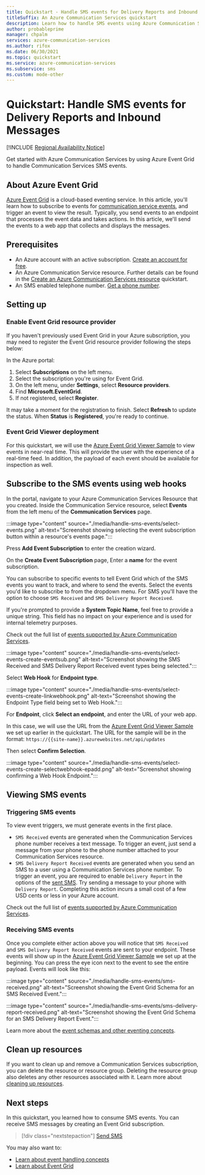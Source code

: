 ```yaml
---
title: Quickstart - Handle SMS events for Delivery Reports and Inbound Messages
titleSuffix: An Azure Communication Services quickstart
description: Learn how to handle SMS events using Azure Communication Services.
author: probableprime
manager: chpalm
services: azure-communication-services
ms.author: rifox
ms.date: 06/30/2021
ms.topic: quickstart
ms.service: azure-communication-services
ms.subservice: sms
ms.custom: mode-other
---
```

# Quickstart: Handle SMS events for Delivery Reports and Inbound Messages

[!INCLUDE [Regional Availability Notice](../../includes/regional-availability-include.md)]

Get started with Azure Communication Services by using Azure Event Grid to handle Communication Services SMS events.

## About Azure Event Grid

[Azure Event Grid](../../../event-grid/overview.md) is a cloud-based eventing service. In this article, you'll learn how to subscribe to events for [communication service events](../../../event-grid/event-schema-communication-services.md), and trigger an event to view the result. Typically, you send events to an endpoint that processes the event data and takes actions. In this article, we'll send the events to a web app that collects and displays the messages.

## Prerequisites
- An Azure account with an active subscription. [Create an account for free](https://azure.microsoft.com/free/?WT.mc_id=A261C142F).
- An Azure Communication Service resource. Further details can be found in the [Create an Azure Communication Services resource](../create-communication-resource.md) quickstart.
- An SMS enabled telephone number. [Get a phone number](./get-phone-number.md).

## Setting up

### Enable Event Grid resource provider

If you haven't previously used Event Grid in your Azure subscription, you may need to register the Event Grid resource provider following the steps below:

In the Azure portal:

1. Select **Subscriptions** on the left menu.
2. Select the subscription you're using for Event Grid.
3. On the left menu, under **Settings**, select **Resource providers**.
4. Find **Microsoft.EventGrid**.
5. If not registered, select **Register**.

It may take a moment for the registration to finish. Select **Refresh** to update the status. When **Status** is **Registered**, you're ready to continue.

### Event Grid Viewer deployment

For this quickstart, we will use the [Azure Event Grid Viewer Sample](/samples/azure-samples/azure-event-grid-viewer/azure-event-grid-viewer/) to view events in near-real time. This will provide the user with the experience of a real-time feed. In addition, the payload of each event should be available for inspection as well.

## Subscribe to the SMS events using web hooks

In the portal, navigate to your Azure Communication Services Resource that you created. Inside the Communication Service resource, select **Events** from the left menu of the **Communication Services** page.

:::image type="content" source="./media/handle-sms-events/select-events.png" alt-text="Screenshot showing selecting the event subscription button within a resource's events page.":::

Press **Add Event Subscription** to enter the creation wizard.

On the **Create Event Subscription** page, Enter a **name** for the event subscription.

You can subscribe to specific events to tell Event Grid which of the SMS events you want to track, and where to send the events. Select the events you'd like to subscribe to from the dropdown menu. For SMS you'll have the option to choose `SMS Received` and `SMS Delivery Report Received`.

If you're prompted to provide a **System Topic Name**, feel free to provide a unique string. This field has no impact on your experience and is used for internal telemetry purposes.

Check out the full list of [events supported by Azure Communication Services](../../../event-grid/event-schema-communication-services.md).

:::image type="content" source="./media/handle-sms-events/select-events-create-eventsub.png" alt-text="Screenshot showing the SMS Received and SMS Delivery Report Received event types being selected.":::

Select **Web Hook** for **Endpoint type**.

:::image type="content" source="./media/handle-sms-events/select-events-create-linkwebhook.png" alt-text="Screenshot showing the Endpoint Type field being set to Web Hook.":::

For **Endpoint**, click **Select an endpoint**, and enter the URL of your web app.

In this case, we will use the URL from the [Azure Event Grid Viewer Sample](/samples/azure-samples/azure-event-grid-viewer/azure-event-grid-viewer/) we set up earlier in the quickstart. The URL for the sample will be in the format: `https://{{site-name}}.azurewebsites.net/api/updates`

Then select **Confirm Selection**.

:::image type="content" source="./media/handle-sms-events/select-events-create-selectwebhook-epadd.png" alt-text="Screenshot showing confirming a Web Hook Endpoint.":::

## Viewing SMS events

### Triggering SMS events

To view event triggers, we must generate events in the first place.

- `SMS Received` events are generated when the Communication Services phone number receives a text message. To trigger an event, just send a message from your phone to the phone number attached to your Communication Services resource.
- `SMS Delivery Report Received` events are generated when you send an SMS to a user using a Communication Services phone number. To trigger an event, you are required to enable `Delivery Report` in the options of the [sent SMS](../telephony-sms/send.md). Try sending a message to your phone with `Delivery Report`. Completing this action incurs a small cost of a few USD cents or less in your Azure account.

Check out the full list of [events supported by Azure Communication Services](../../../event-grid/event-schema-communication-services.md).

### Receiving SMS events

Once you complete either action above you will notice that `SMS Received` and `SMS Delivery Report Received` events are sent to your endpoint. These events will show up in the [Azure Event Grid Viewer Sample](/samples/azure-samples/azure-event-grid-viewer/azure-event-grid-viewer/) we set up at the beginning. You can press the eye icon next to the event to see the entire payload. Events will look like this:

:::image type="content" source="./media/handle-sms-events/sms-received.png" alt-text="Screenshot showing the Event Grid Schema for an SMS Received Event.":::

:::image type="content" source="./media/handle-sms-events/sms-delivery-report-received.png" alt-text="Screenshot showing the Event Grid Schema for an SMS Delivery Report Event.":::

Learn more about the [event schemas and other eventing concepts](../../../event-grid/event-schema-communication-services.md).

## Clean up resources

If you want to clean up and remove a Communication Services subscription, you can delete the resource or resource group. Deleting the resource group also deletes any other resources associated with it. Learn more about [cleaning up resources](../create-communication-resource.md#clean-up-resources).

## Next steps

In this quickstart, you learned how to consume SMS events. You can receive SMS messages by creating an Event Grid subscription.

> [!div class="nextstepaction"]
> [Send SMS](../telephony-sms/send.md)

You may also want to:

 - [Learn about event handling concepts](../../../event-grid/event-schema-communication-services.md)
 - [Learn about Event Grid](../../../event-grid/overview.md)
